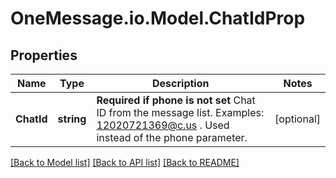 # OneMessage.io.Model.ChatIdProp

## Properties

Name | Type | Description | Notes
------------ | ------------- | ------------- | -------------
**ChatId** | **string** | **Required if phone is not set**  Chat ID from the message list. Examples: 12020721369@c.us . Used instead of the phone parameter. | [optional] 

[[Back to Model list]](../README.md#documentation-for-models) [[Back to API list]](../README.md#documentation-for-api-endpoints) [[Back to README]](../README.md)

